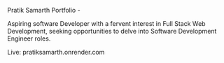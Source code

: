 Pratik Samarth Portfolio -

Aspiring software Developer with a fervent interest in Full Stack Web Development, seeking opportunities to delve into Software Development Engineer roles.

Live: pratiksamarth.onrender.com
